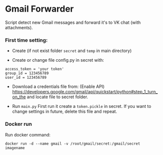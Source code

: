# Gmail Forwarder
Script detect new Gmail messages and forward it's to VK chat (with attachments).

### First time setting:
+ Create (if not exist folder ```secret``` and ``temp`` in main directory)

+ Create or change file config.py in secret with:
```
access_token = 'your token'
group_id = 123456789
user_id = 123456789
```

+ Download a credentials file from: (Enable API)
https://developers.google.com/gmail/api/quickstart/python#step_1_turn_on_the
and locate file to secret folder.

+ Run ```main.py``` First run it create a ```token.pickle``` in secret.
If you want to change settings in future, delete this file and repeat.

### Docker run

Run docker command:

```
docker run -d --name gmail -v /root/gmail/secret:/gmail/secret imagename
```